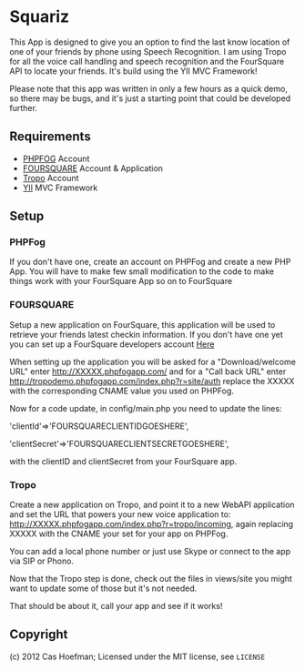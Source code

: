 # Squariz

This App is designed to give you an option to find the last know location of 
one of your friends by phone using Speech Recognition. I am using Tropo for all 
the voice call handling and speech recognition and the FourSquare API to locate 
your friends. It's build using the YII MVC Framework!

Please note that this app was written in only a few hours as a quick demo, so 
there may be bugs, and it's just a starting point that could be developed 
further.

## Requirements

* [PHPFOG](http://phpfog.com) Account
* [FOURSQUARE](http://www.foursquare.com) Account & Application
* [Tropo](http://www.tropo.com) Account
* [YII](http://www.yiiframework.com) MVC Framework

## Setup

### PHPFog

If you don't have one, create an account on PHPFog and create a new PHP App. 
You will have to make few small modification to the code to make things work 
with your FourSquare App so on to FourSquare

### FOURSQUARE

Setup a new application on FourSquare, this application will be used to 
retrieve your friends latest checkin information. If you don't have one yet you 
can set up a FourSquare developers account [Here](https://developer.foursquare.com/)

When setting up the application you will be asked for a "Download/welcome URL" 
enter http://XXXXX.phpfogapp.com/ and for a "Call back URL" enter 
http://tropodemo.phpfogapp.com/index.php?r=site/auth replace the XXXXX with the 
corresponding CNAME value you used on PHPFog.

Now for a code update, in config/main.php you need to update the lines:

'clientId'=>'FOURSQUARECLIENTIDGOESHERE',

'clientSecret'=>'FOURSQUARECLIENTSECRETGOESHERE',

with the clientID and clientSecret from your FourSquare app.

### Tropo

Create a new application on Tropo, and point it to a new WebAPI application and 
set the URL that powers your new voice application to: 
http://XXXXX.phpfogapp.com/index.php?r=tropo/incoming, again replacing XXXXX
with the CNAME your set for your app on PHPFog.

You can add a local phone number or just use Skype or connect to the app via 
SIP or Phono.


Now that the Tropo step is done, check out the files in views/site you might 
want to update some of those but it's not needed.

That should be about it, call your app and see if it works!


## Copyright

(c) 2012 Cas Hoefman; Licensed under the MIT license, see `LICENSE`
